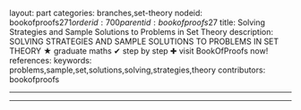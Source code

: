 layout: part
categories: branches,set-theory
nodeid: bookofproofs$271
orderid: 700
parentid: bookofproofs$27
title: Solving Strategies and Sample Solutions to Problems in Set Theory
description: SOLVING STRATEGIES AND SAMPLE SOLUTIONS TO PROBLEMS IN SET THEORY &#9733; graduate maths &#10004; step by step &#10010; visit BookOfProofs now!
references: 
keywords: problems,sample,set,solutions,solving,strategies,theory
contributors: bookofproofs

---


---


